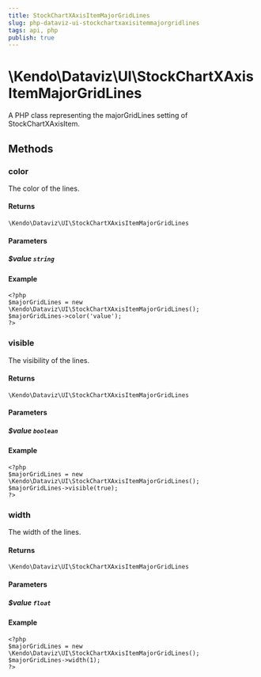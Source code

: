 ```yaml
---
title: StockChartXAxisItemMajorGridLines
slug: php-dataviz-ui-stockchartxaxisitemmajorgridlines
tags: api, php
publish: true
---
```


# \Kendo\Dataviz\UI\StockChartXAxisItemMajorGridLines

A PHP class representing the majorGridLines setting of StockChartXAxisItem.


## Methods

### color
The color of the lines.

#### Returns
`\Kendo\Dataviz\UI\StockChartXAxisItemMajorGridLines`

#### Parameters

##### $value `string`



#### Example 
    <?php
    $majorGridLines = new \Kendo\Dataviz\UI\StockChartXAxisItemMajorGridLines();
    $majorGridLines->color('value');
    ?>

### visible
The visibility of the lines.

#### Returns
`\Kendo\Dataviz\UI\StockChartXAxisItemMajorGridLines`

#### Parameters

##### $value `boolean`



#### Example 
    <?php
    $majorGridLines = new \Kendo\Dataviz\UI\StockChartXAxisItemMajorGridLines();
    $majorGridLines->visible(true);
    ?>

### width
The width of the lines.

#### Returns
`\Kendo\Dataviz\UI\StockChartXAxisItemMajorGridLines`

#### Parameters

##### $value `float`



#### Example 
    <?php
    $majorGridLines = new \Kendo\Dataviz\UI\StockChartXAxisItemMajorGridLines();
    $majorGridLines->width(1);
    ?>

